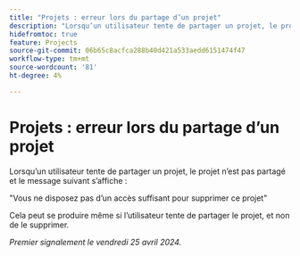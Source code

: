 ```yaml
---
title: "Projets : erreur lors du partage d’un projet"
description: "Lorsqu’un utilisateur tente de partager un projet, le projet n’est pas partagé et un message s’affiche."
hidefromtoc: true
feature: Projects
source-git-commit: 06b65c8acfca288b40d421a533aedd6151474f47
workflow-type: tm+mt
source-wordcount: '81'
ht-degree: 4%

---
```



# Projets : erreur lors du partage d’un projet

Lorsqu’un utilisateur tente de partager un projet, le projet n’est pas partagé et le message suivant s’affiche :

&quot;Vous ne disposez pas d’un accès suffisant pour supprimer ce projet&quot;

Cela peut se produire même si l’utilisateur tente de partager le projet, et non de le supprimer.

_Premier signalement le vendredi 25 avril 2024._


